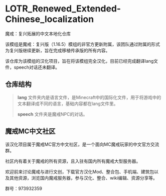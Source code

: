 # LOTR_Renewed_Extended-Chinese_localization
 魔戒：复兴拓展的中文本地化仓库

该模组是魔戒：复兴版（1.16.5）模组的非官方更新附属，该团队通过附属的形式为复兴版继续更新，旨在完成移植传承版的所有内容。

该仓库为该模组的汉化项目，旨在将该模组完全汉化，目前已经完成翻译lang文件，speech对话还未翻译。

## 仓库结构
>**lang** 文件夹内是语言文件，是Minecraft中的国际化文件，用于将游戏中的文本翻译成不同的语言，基础内容都在lang文件里。
>
>**speech** 文件夹是魔戒NPC的对话。

## 魔戒MC中文社区
该汉化项目属于魔戒MC官方中文社区，是一个面向MC魔戒玩家的中文官方交流群。

社区内有着关于魔戒的所有资源，且入驻有国内所有魔戒大型服务器。

欢迎前来讨论魔戒与进行文创，下载官方汉化Mod、整合包、手机端、建筑包以及其他资源，浏览国内魔戒服务器，参与汉化、整合、wiki编辑、资源分享等。

群号：973932359
